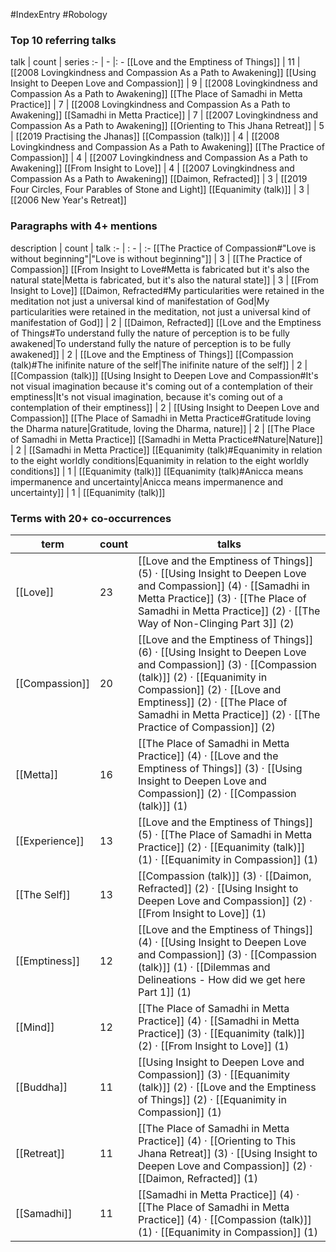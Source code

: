 #IndexEntry #Robology

### Top 10 referring talks
talk | count | series
:- | - |: -
[[Love and the Emptiness of Things]] | 11 | [[2008 Lovingkindness and Compassion As a Path to Awakening]]
[[Using Insight to Deepen Love and Compassion]] | 9 | [[2008 Lovingkindness and Compassion As a Path to Awakening]]
[[The Place of Samadhi in Metta Practice]] | 7 | [[2008 Lovingkindness and Compassion As a Path to Awakening]]
[[Samadhi in Metta Practice]] | 7 | [[2007 Lovingkindness and Compassion As a Path to Awakening]]
[[Orienting to This Jhana Retreat]] | 5 | [[2019 Practising the Jhanas]]
[[Compassion (talk)]] | 4 | [[2008 Lovingkindness and Compassion As a Path to Awakening]]
[[The Practice of Compassion]] | 4 | [[2007 Lovingkindness and Compassion As a Path to Awakening]]
[[From Insight to Love]] | 4 | [[2007 Lovingkindness and Compassion As a Path to Awakening]]
[[Daimon, Refracted]] | 3 | [[2019 Four Circles, Four Parables of Stone and Light]]
[[Equanimity (talk)]] | 3 | [[2006 New Year's Retreat]]

### Paragraphs with 4+ mentions
description | count | talk
:- | : - | :-
[[The Practice of Compassion#"Love is without beginning"\|"Love is without beginning"]] | 3 | [[The Practice of Compassion]]
[[From Insight to Love#Metta is fabricated but it's also the natural state\|Metta is fabricated, but it's also the natural state]] | 3 | [[From Insight to Love]]
[[Daimon, Refracted#My particularities were retained in the meditation not just a universal kind of manifestation of God\|My particularities were retained in the meditation, not just a universal kind of manifestation of God]] | 2 | [[Daimon, Refracted]]
[[Love and the Emptiness of Things#To understand fully the nature of perception is to be fully awakened\|To understand fully the nature of perception is to be fully awakened]] | 2 | [[Love and the Emptiness of Things]]
[[Compassion (talk)#The inifinite nature of the self\|The inifinite nature of the self]] | 2 | [[Compassion (talk)]]
[[Using Insight to Deepen Love and Compassion#It's not visual imagination because it's coming out of a contemplation of their emptiness\|It's not visual imagination, because it's coming out of a contemplation of their emptiness]] | 2 | [[Using Insight to Deepen Love and Compassion]]
[[The Place of Samadhi in Metta Practice#Gratitude loving the Dharma nature\|Gratitude, loving the Dharma, nature]] | 2 | [[The Place of Samadhi in Metta Practice]]
[[Samadhi in Metta Practice#Nature\|Nature]] | 2 | [[Samadhi in Metta Practice]]
[[Equanimity (talk)#Equanimity in relation to the eight worldly conditions\|Equanimity in relation to the eight worldly conditions]] | 1 | [[Equanimity (talk)]]
[[Equanimity (talk)#Anicca means impermanence and uncertainty\|Anicca means impermanence and uncertainty]] | 1 | [[Equanimity (talk)]]

### Terms with 20+ co-occurrences
term | count | talks
-|-|-
[[Love]] | 23 | <span class="counts">[[Love and the Emptiness of Things]] (5) · [[Using Insight to Deepen Love and Compassion]] (4) · [[Samadhi in Metta Practice]] (3) · [[The Place of Samadhi in Metta Practice]] (2) · [[The Way of Non-Clinging Part 3]] (2)</span> 
[[Compassion]] | 20 | <span class="counts">[[Love and the Emptiness of Things]] (6) · [[Using Insight to Deepen Love and Compassion]] (3) · [[Compassion (talk)]] (2) · [[Equanimity in Compassion]] (2) · [[Love and Emptiness]] (2) · [[The Place of Samadhi in Metta Practice]] (2) · [[The Practice of Compassion]] (2)</span> 
[[Metta]] | 16 | <span class="counts">[[The Place of Samadhi in Metta Practice]] (4) · [[Love and the Emptiness of Things]] (3) · [[Using Insight to Deepen Love and Compassion]] (2) · [[Compassion (talk)]] (1)</span> 
[[Experience]] | 13 | <span class="counts">[[Love and the Emptiness of Things]] (5) · [[The Place of Samadhi in Metta Practice]] (2) · [[Equanimity (talk)]] (1) · [[Equanimity in Compassion]] (1)</span> 
[[The Self]] | 13 | <span class="counts">[[Compassion (talk)]] (3) · [[Daimon, Refracted]] (2) · [[Using Insight to Deepen Love and Compassion]] (2) · [[From Insight to Love]] (1)</span> 
[[Emptiness]] | 12 | <span class="counts">[[Love and the Emptiness of Things]] (4) · [[Using Insight to Deepen Love and Compassion]] (3) · [[Compassion (talk)]] (1) · [[Dilemmas and Delineations - How did we get here Part 1]] (1)</span> 
[[Mind]] | 12 | <span class="counts">[[The Place of Samadhi in Metta Practice]] (4) · [[Samadhi in Metta Practice]] (3) · [[Equanimity (talk)]] (2) · [[From Insight to Love]] (1)</span> 
[[Buddha]] | 11 | <span class="counts">[[Using Insight to Deepen Love and Compassion]] (3) · [[Equanimity (talk)]] (2) · [[Love and the Emptiness of Things]] (2) · [[Equanimity in Compassion]] (1)</span> 
[[Retreat]] | 11 | <span class="counts">[[The Place of Samadhi in Metta Practice]] (4) · [[Orienting to This Jhana Retreat]] (3) · [[Using Insight to Deepen Love and Compassion]] (2) · [[Daimon, Refracted]] (1)</span> 
[[Samadhi]] | 11 | <span class="counts">[[Samadhi in Metta Practice]] (4) · [[The Place of Samadhi in Metta Practice]] (4) · [[Compassion (talk)]] (1) · [[Equanimity in Compassion]] (1)</span> 


